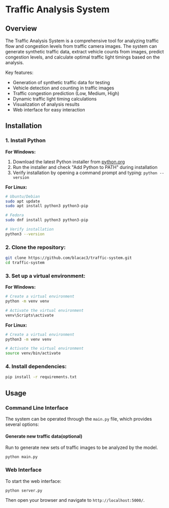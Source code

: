 # Traffic Analysis System

## Overview

The Traffic Analysis System is a comprehensive tool for analyzing traffic flow and congestion levels from traffic camera images. The system can generate synthetic traffic data, extract vehicle counts from images, predict congestion levels, and calculate optimal traffic light timings based on the analysis.

Key features:
- Generation of synthetic traffic data for testing
- Vehicle detection and counting in traffic images
- Traffic congestion prediction (Low, Medium, High)
- Dynamic traffic light timing calculations
- Visualization of analysis results
- Web interface for easy interaction

## Installation

### 1. Install Python

**For Windows:**
1. Download the latest Python installer from [python.org](https://www.python.org/downloads/)
2. Run the installer and check "Add Python to PATH" during installation
3. Verify installation by opening a command prompt and typing: `python --version`

**For Linux:**
```bash
# Ubuntu/Debian
sudo apt update
sudo apt install python3 python3-pip

# Fedora
sudo dnf install python3 python3-pip

# Verify installation
python3 --version
```

### 2. Clone the repository:
```bash
git clone https://github.com/blacac3/traffic-system.git
cd traffic-system
```

### 3. Set up a virtual environment:

**For Windows:**
```bash
# Create a virtual environment
python -m venv venv

# Activate the virtual environment
venv\Scripts\activate
```

**For Linux:**
```bash
# Create a virtual environment
python3 -m venv venv

# Activate the virtual environment
source venv/bin/activate
```

### 4. Install dependencies:

```bash
pip install -r requirements.txt
```

## Usage

### Command Line Interface

The system can be operated through the `main.py` file, which provides several options:

#### Generate new traffic data(optional)
Run to generate new sets of traffic images to be analyzed by the model.
```
python main.py
```

### Web Interface

To start the web interface:
```
python server.py
```

Then open your browser and navigate to `http://localhost:5000/`.

